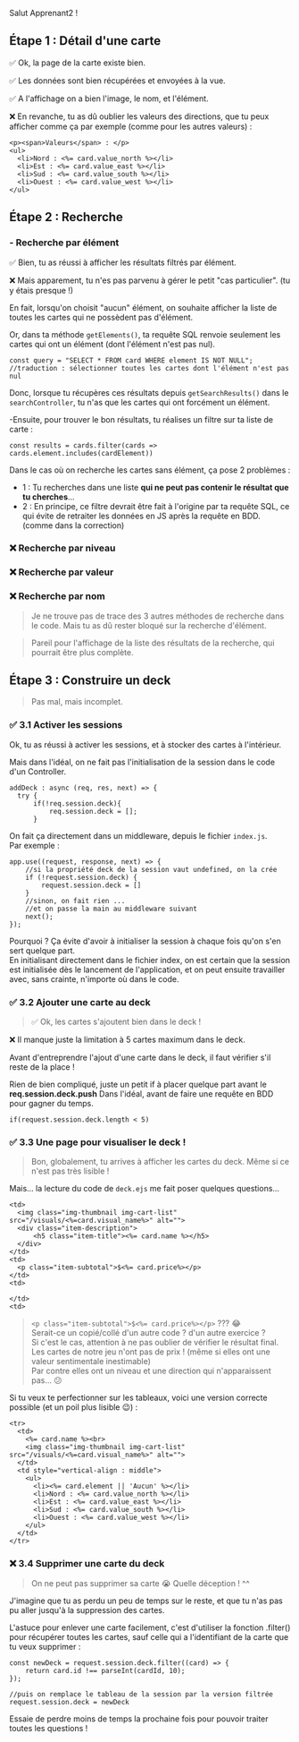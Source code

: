 Salut Apprenant2 !


## Étape 1 : Détail d'une carte

&#9989; Ok, la page de la carte existe bien.

&#9989; Les données sont bien récupérées et envoyées à la vue.

&#9989; A l'affichage on a bien l'image, le nom, et l'élément.

&#10060; En revanche,  tu as dû oublier les valeurs des directions, que tu peux afficher comme ça par exemple (comme pour les autres valeurs) :

```
<p><span>Valeurs</span> : </p>
<ul>
  <li>Nord : <%= card.value_north %></li>
  <li>Est : <%= card.value_east %></li>
  <li>Sud : <%= card.value_south %></li>
  <li>Ouest : <%= card.value_west %></li>
</ul>
```

## Étape 2 : Recherche

### \- Recherche par élément

&#9989; Bien, tu as réussi à afficher les résultats filtrés par élément.

&#10060; Mais apparement, tu n'es pas parvenu à gérer le petit "cas particulier". (tu y étais presque !)

En fait, lorsqu'on choisit "aucun" élément, on souhaite afficher la liste de toutes les cartes qui ne possèdent pas d'élément.

Or, dans ta méthode `getElements()`, ta requête SQL renvoie seulement les cartes qui ont un élément (dont l'élément n'est pas nul).

```
const query = "SELECT * FROM card WHERE element IS NOT NULL";
//traduction : sélectionner toutes les cartes dont l'élément n'est pas nul
```

Donc, lorsque tu récupères ces résultats depuis `getSearchResults()` dans le `searchController`, tu n'as que les cartes qui ont forcément un élément.

-Ensuite, pour trouver le bon résultats, tu réalises un filtre sur ta liste de carte : 

```
const results = cards.filter(cards => cards.element.includes(cardElement))
```

Dans le cas où on recherche les cartes sans élément, ça pose 2 problèmes : 
  - 1 : Tu recherches dans une liste <b>qui ne peut pas contenir le résultat que tu cherches</b>...
  - 2 : En principe, ce filtre devrait être fait à l'origine par ta requête SQL, ce qui évite de retraiter les données en JS après la requête en BDD. (comme dans la correction)


### &#10060; Recherche par niveau
### &#10060; Recherche par valeur 
### &#10060; Recherche par nom 

> Je ne trouve pas de trace des 3 autres méthodes de recherche dans le code. Mais tu as dû rester bloqué sur la recherche d'élément.

> Pareil pour l'affichage de la liste des résultats de la recherche, qui pourrait être plus complète.

## Étape 3 : Construire un deck

  >Pas mal, mais incomplet.

### &#9989;  3.1 Activer les sessions

Ok, tu as réussi à activer les sessions, et à stocker des cartes à l'intérieur.

Mais dans l'idéal, on ne fait pas l'initialisation de la session dans le code d'un Controller.

```
addDeck : async (req, res, next) => {
  try {
      if(!req.session.deck){
          req.session.deck = [];
      }
```

On fait ça directement dans un middleware, depuis le fichier `index.js`.
<br>
Par exemple : 

```
app.use((request, response, next) => {
	//si la propriété deck de la session vaut undefined, on la crée
	if (!request.session.deck) {
		request.session.deck = []
	}
	//sinon, on fait rien ...
	//et on passe la main au middleware suivant
	next();
});
```

Pourquoi ? Ça évite d'avoir à initialiser la session à chaque fois qu'on s'en sert quelque part.<br>
En initialisant directement dans le fichier index, on est certain que la session est initialisée dès le lancement de l'application, et on peut ensuite travailler avec, sans crainte, n'importe où dans le code.

### &#9989; 3.2 Ajouter une carte au deck

> &#9989; Ok, les cartes s'ajoutent bien dans le deck !

&#10060; Il manque juste la limitation à 5 cartes maximum dans le deck.

Avant d'entreprendre l'ajout d'une carte dans le deck, il faut vérifier s'il reste de la place !

Rien de bien compliqué, juste un petit if à  placer quelque part avant le <b>req.session.deck.push</b>
Dans l'idéal, avant de faire une requête en BDD pour gagner du temps.

``` 
if(request.session.deck.length < 5) 
```

### &#9989;  3.3 Une page pour visualiser le deck !

> Bon, globalement, tu arrives à afficher les cartes du deck. 
> Même si ce n'est pas très lisible !

Mais... la lecture du code de `deck.ejs` me fait poser quelques questions...

```
<td>
  <img class="img-thumbnail img-cart-list" src="/visuals/<%=card.visual_name%>" alt="">
  <div class="item-description">
      <h5 class="item-title"><%= card.name %></h5>
  </div>
</td>
<td>
  <p class="item-subtotal">$<%= card.price%></p>
</td>
<td>

</td>
<td>
```

> `<p class="item-subtotal">$<%= card.price%></p>` ??? &#128514;<br>
> Serait-ce un copié/collé d'un autre code ? d'un autre exercice ?<br>
Si c'est le cas, attention à ne pas oublier de vérifier le résultat final.<br>
Les cartes de notre jeu n'ont pas de prix ! (même si elles ont une valeur sentimentale inestimable)<br>
Par contre elles ont un niveau et une direction qui n'apparaissent pas... &#128533;


Si tu veux te perfectionner sur les tableaux, voici une version correcte possible (et un poil plus lisible &#128521;) : 

```
<tr>
  <td>
    <%= card.name %><br>
    <img class="img-thumbnail img-cart-list" src="/visuals/<%=card.visual_name%>" alt="">
  </td>
  <td style="vertical-align : middle">
    <ul>
      <li><%= card.element || 'Aucun' %></li>
      <li>Nord : <%= card.value_north %></li>
      <li>Est : <%= card.value_east %></li>
      <li>Sud : <%= card.value_south %></li>
      <li>Ouest : <%= card.value_west %></li>
    </ul>
  </td>
</tr>
```

### &#10060; 3.4 Supprimer une carte du deck

> On ne peut pas supprimer sa carte &#128557; Quelle déception ! ^^

J'imagine que tu as perdu un peu de temps sur le reste, et que tu n'as pas pu aller jusqu'à la suppression des cartes.

L'astuce pour enlever une carte facilement, c'est d'utiliser la fonction .filter() pour récupérer toutes les cartes, sauf celle qui a l'identifiant de la carte que tu veux supprimer : 

```
const newDeck = request.session.deck.filter((card) => { 
    return card.id !== parseInt(cardId, 10);
});

//puis on remplace le tableau de la session par la version filtrée
request.session.deck = newDeck
```

Essaie de perdre moins de temps la prochaine fois pour pouvoir traiter toutes les questions !
